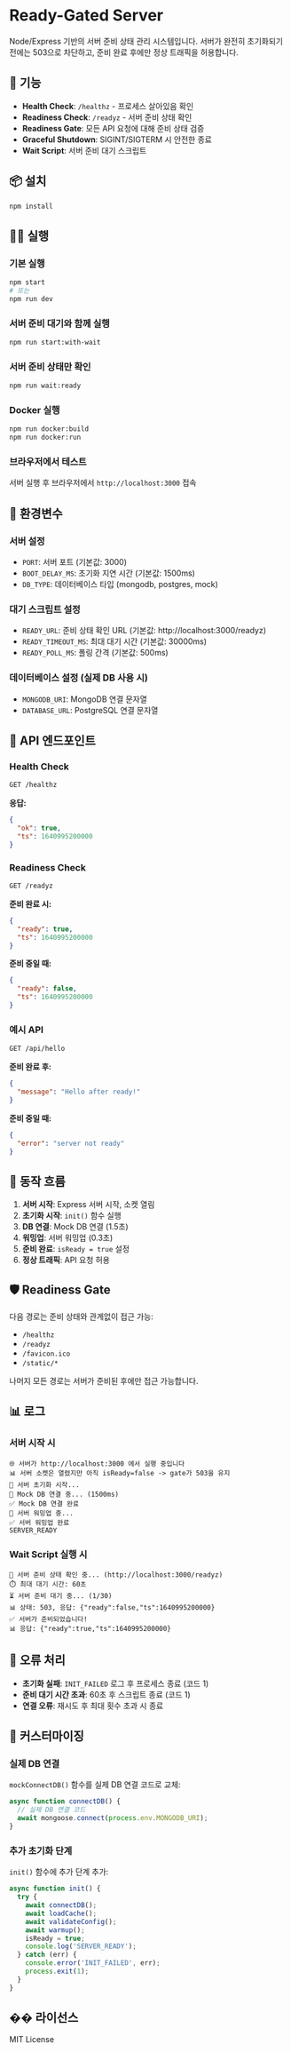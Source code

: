 # Ready-Gated Server

Node/Express 기반의 서버 준비 상태 관리 시스템입니다. 서버가 완전히 초기화되기 전에는 503으로 차단하고, 준비 완료 후에만 정상 트래픽을 허용합니다.

## 🚀 기능

- **Health Check**: `/healthz` - 프로세스 살아있음 확인
- **Readiness Check**: `/readyz` - 서버 준비 상태 확인
- **Readiness Gate**: 모든 API 요청에 대해 준비 상태 검증
- **Graceful Shutdown**: SIGINT/SIGTERM 시 안전한 종료
- **Wait Script**: 서버 준비 대기 스크립트

## 📦 설치

```bash
npm install
```

## 🏃‍♂️ 실행

### 기본 실행
```bash
npm start
# 또는
npm run dev
```

### 서버 준비 대기와 함께 실행
```bash
npm run start:with-wait
```

### 서버 준비 상태만 확인
```bash
npm run wait:ready
```

### Docker 실행
```bash
npm run docker:build
npm run docker:run
```

### 브라우저에서 테스트
서버 실행 후 브라우저에서 `http://localhost:3000` 접속

## 🔧 환경변수

### 서버 설정
- `PORT`: 서버 포트 (기본값: 3000)
- `BOOT_DELAY_MS`: 초기화 지연 시간 (기본값: 1500ms)
- `DB_TYPE`: 데이터베이스 타입 (mongodb, postgres, mock)

### 대기 스크립트 설정
- `READY_URL`: 준비 상태 확인 URL (기본값: http://localhost:3000/readyz)
- `READY_TIMEOUT_MS`: 최대 대기 시간 (기본값: 30000ms)
- `READY_POLL_MS`: 폴링 간격 (기본값: 500ms)

### 데이터베이스 설정 (실제 DB 사용 시)
- `MONGODB_URI`: MongoDB 연결 문자열
- `DATABASE_URL`: PostgreSQL 연결 문자열

## 📡 API 엔드포인트

### Health Check
```bash
GET /healthz
```
**응답:**
```json
{
  "ok": true,
  "ts": 1640995200000
}
```

### Readiness Check
```bash
GET /readyz
```
**준비 완료 시:**
```json
{
  "ready": true,
  "ts": 1640995200000
}
```
**준비 중일 때:**
```json
{
  "ready": false,
  "ts": 1640995200000
}
```

### 예시 API
```bash
GET /api/hello
```
**준비 완료 후:**
```json
{
  "message": "Hello after ready!"
}
```
**준비 중일 때:**
```json
{
  "error": "server not ready"
}
```

## 🔄 동작 흐름

1. **서버 시작**: Express 서버 시작, 소켓 열림
2. **초기화 시작**: `init()` 함수 실행
3. **DB 연결**: Mock DB 연결 (1.5초)
4. **워밍업**: 서버 워밍업 (0.3초)
5. **준비 완료**: `isReady = true` 설정
6. **정상 트래픽**: API 요청 허용

## 🛡️ Readiness Gate

다음 경로는 준비 상태와 관계없이 접근 가능:
- `/healthz`
- `/readyz`
- `/favicon.ico`
- `/static/*`

나머지 모든 경로는 서버가 준비된 후에만 접근 가능합니다.

## 📊 로그

### 서버 시작 시
```
🌐 서버가 http://localhost:3000 에서 실행 중입니다
📊 서버 소켓은 열렸지만 아직 isReady=false -> gate가 503을 유지
🚀 서버 초기화 시작...
🔄 Mock DB 연결 중... (1500ms)
✅ Mock DB 연결 완료
🔄 서버 워밍업 중...
✅ 서버 워밍업 완료
SERVER_READY
```

### Wait Script 실행 시
```
🔄 서버 준비 상태 확인 중... (http://localhost:3000/readyz)
⏱️ 최대 대기 시간: 60초
⏳ 서버 준비 대기 중... (1/30)
📊 상태: 503, 응답: {"ready":false,"ts":1640995200000}
✅ 서버가 준비되었습니다!
📊 응답: {"ready":true,"ts":1640995200000}
```

## 🚨 오류 처리

- **초기화 실패**: `INIT_FAILED` 로그 후 프로세스 종료 (코드 1)
- **준비 대기 시간 초과**: 60초 후 스크립트 종료 (코드 1)
- **연결 오류**: 재시도 후 최대 횟수 초과 시 종료

## 🔧 커스터마이징

### 실제 DB 연결
`mockConnectDB()` 함수를 실제 DB 연결 코드로 교체:

```javascript
async function connectDB() {
  // 실제 DB 연결 코드
  await mongoose.connect(process.env.MONGODB_URI);
}
```

### 추가 초기화 단계
`init()` 함수에 추가 단계 추가:

```javascript
async function init() {
  try {
    await connectDB();
    await loadCache();
    await validateConfig();
    await warmup();
    isReady = true;
    console.log('SERVER_READY');
  } catch (err) {
    console.error('INIT_FAILED', err);
    process.exit(1);
  }
}
```

## �� 라이선스

MIT License
